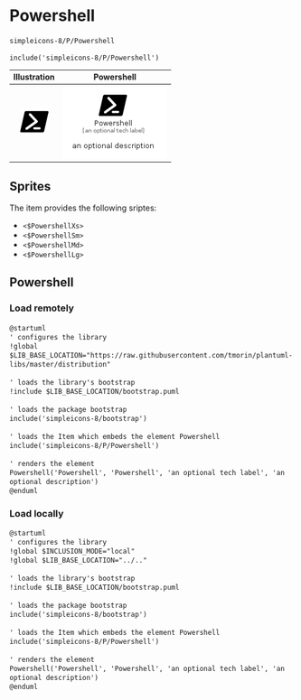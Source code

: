 # Powershell


```text
simpleicons-8/P/Powershell
```

```text
include('simpleicons-8/P/Powershell')
```



| Illustration | Powershell |
| :---: | :---: |
| ![illustration for Illustration](../../simpleicons-8/P/Powershell.png) | ![illustration for Powershell](../../simpleicons-8/P/Powershell.Local.png) |



## Sprites
The item provides the following sriptes:

- `<$PowershellXs>`
- `<$PowershellSm>`
- `<$PowershellMd>`
- `<$PowershellLg>`





## Powershell

### Load remotely
```plantuml
@startuml
' configures the library
!global $LIB_BASE_LOCATION="https://raw.githubusercontent.com/tmorin/plantuml-libs/master/distribution"

' loads the library's bootstrap
!include $LIB_BASE_LOCATION/bootstrap.puml

' loads the package bootstrap
include('simpleicons-8/bootstrap')

' loads the Item which embeds the element Powershell
include('simpleicons-8/P/Powershell')

' renders the element
Powershell('Powershell', 'Powershell', 'an optional tech label', 'an optional description')
@enduml
```

### Load locally
```plantuml
@startuml
' configures the library
!global $INCLUSION_MODE="local"
!global $LIB_BASE_LOCATION="../.."

' loads the library's bootstrap
!include $LIB_BASE_LOCATION/bootstrap.puml

' loads the package bootstrap
include('simpleicons-8/bootstrap')

' loads the Item which embeds the element Powershell
include('simpleicons-8/P/Powershell')

' renders the element
Powershell('Powershell', 'Powershell', 'an optional tech label', 'an optional description')
@enduml
```

